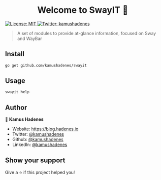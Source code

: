 <h1 align="center">Welcome to SwayIT 👋</h1>
<p>
  <a href="#" target="_blank">
    <img alt="License: MIT" src="https://img.shields.io/badge/License-MIT-yellow.svg" />
  </a>
  <a href="https://twitter.com/kamushadenes" target="_blank">
    <img alt="Twitter: kamushadenes" src="https://img.shields.io/twitter/follow/kamushadenes.svg?style=social" />
  </a>
</p>

> A set of modules to provide at-glance information, focused on Sway and WayBar

## Install

```sh
go get github.com/kamushadenes/swayit
```

## Usage

```sh
swayit help
```

## Author

👤 **Kamus Hadenes**

* Website: https://blog.hadenes.io
* Twitter: [@kamushadenes](https://twitter.com/kamushadenes)
* Github: [@kamushadenes](https://github.com/kamushadenes)
* LinkedIn: [@kamushadenes](https://linkedin.com/in/kamushadenes)

## Show your support

Give a ⭐️ if this project helped you!
